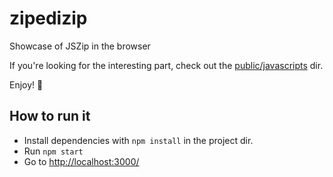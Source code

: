 # zipedizip
Showcase of JSZip in the browser

If you're looking for the interesting part, check out the [public/javascripts](https://github.com/clemenshelm/zipedizip/tree/master/public/javascripts) dir.

Enjoy! 🤗

## How to run it

- Install dependencies with `npm install` in the project dir.
- Run `npm start`
- Go to [http://localhost:3000/](localhost:3000)
